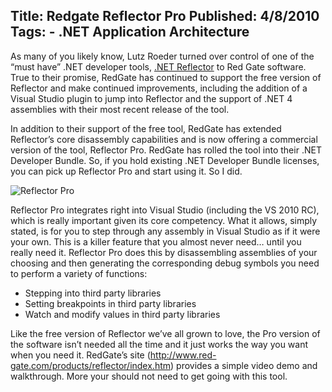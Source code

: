 Title: Redgate Reflector Pro
Published: 4/8/2010
Tags:
    - .NET Application Architecture
---
As many of you likely know, Lutz Roeder turned over control of one of the “must have” .NET developer tools, [.NET Reflector](https://www.red-gate.com/products/dotnet-development/reflector/) to Red Gate software. True to their promise, RedGate has continued to support the free version of Reflector and make continued improvements, including the addition of a Visual Studio plugin to jump into Reflector and the support of .NET 4 assemblies with their most recent release of the tool.

In addition to their support of the free tool, RedGate has extended Reflector’s core disassembly capabilities and is now offering a commercial version of the tool, Reflector Pro. RedGate has rolled the tool into their .NET Developer Bundle. So, if you hold existing .NET Developer Bundle licenses, you can pick up Reflector Pro and start using it. So I did.

![Reflector Pro](https://s3.amazonaws.com/s3.beckshome.com/20100408-Reflector-Pro.gif)

Reflector Pro integrates right into Visual Studio (including the VS 2010 RC), which is really important given its core competency. What it allows, simply stated, is for you to step through any assembly in Visual Studio as if it were your own. This is a killer feature that you almost never need… until you really need it. Reflector Pro does this by disassembling assemblies of your choosing and then generating the corresponding debug symbols you need to perform a variety of functions:

* Stepping into third party libraries
* Setting breakpoints in third party libraries
* Watch and modify values in third party libraries

Like the free version of Reflector we’ve all grown to love, the Pro version of the software isn’t needed all the time and it just works the way you want when you need it. RedGate’s site (http://www.red-gate.com/products/reflector/index.htm) provides a simple video demo and walkthrough. More your should not need to get going with this tool.

